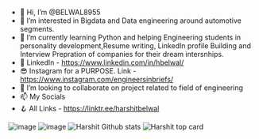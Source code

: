 - 👋 Hi, I’m @BELWAL8955
- 👀 I’m interested in Bigdata and Data engineering around automotive segments.
- 🌱 I’m currently learning Python and helping Engineering students in personality development,Resume writing, LinkedIn profile Building and Interview Prepration of companies  for their dream intersnhips.
- 🤘 LinkedIn - https://www.linkedin.com/in/hbelwal/
- 😎 Instagram for a PURPOSE. Link -https://www.instagram.com/engineersinbriefs/
- 💞️ I’m looking to collaborate on project related to field of engineering 
- 📫                      My Socials 
- 🪝 All Links - https://linktr.ee/harshitbelwal

![image](https://user-images.githubusercontent.com/76901742/234990437-30299ab4-3179-4228-9b37-3733c6a8eeed.png)
![image](https://userimages.githubusercontent.com/76901742/234990723-c0423c97-0d61-41d3-9889-c2de997791f7.png)
![Harshit Github stats](https://github-readme-stats.vercel.app/api?username=BELWAL8955&theme=blue-green&show_icons=true&count_private=true)
![Harshit top card](https://github-readme-stats.vercel.app/api/top-langs/?username=BELWAL8955&layout=compact)
<!---
BELWAL8955/BELWAL8955 is a ✨ special ✨ repository because its `README.md` (this file) appears on your GitHub profile.
You can click the Preview link to take a look at your changes.
--->
